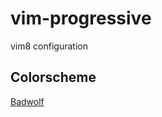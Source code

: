# vim-progressive
vim8 configuration

## Colorscheme
[Badwolf](http://stevelosh.com/projects/badwolf/)
